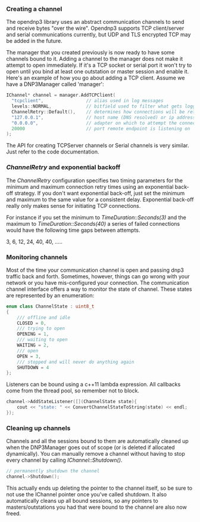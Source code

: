 ### Creating a channel

The opendnp3 library uses an abstract communication channels to send and receive bytes "over the wire". Opendnp3 supports TCP client/server
and serial communications currently, but UDP and TLS encrypted TCP may be added in the future.

The manager that you created previously is now ready to have some channels bound to it. Adding a channel to the manager 
does not make it attempt to open immediately. If it's a TCP socket or serial port it won't try to open until you bind at least one outstation 
or master session and enable it. Here's an example of how you go about adding a TCP client. Assume we have a DNP3Manager called 'manager':

```c++
IChannel* channel = manager.AddTCPClient(
  "tcpclient",                // alias used in log messages
  levels::NORMAL,             // bitfield used to filter what gets logged
  ChannelRetry::Default(),	  // determines how connections will be retried
  "127.0.0.1",                // host name (DNS resolved) or ip address of remote endpoint
  "0.0.0.0",				  // adapter on which to attempt the connection (any adapter)
  20000						  // port remote endpoint is listening on
);
```

The API for creating TCPServer channels or Serial channels is very similar. Just refer to the code documentation.

### _ChannelRetry_ and exponential backoff

The _ChannelRetry_ configuration specifies two timing parameters for the minimum and maximum connection retry times using an exponential back-off strategy. If you don't want
exponential back-off, just set the minimum and maximum to the same value for a consistent delay. Exponential back-off really only makes sense for initiating TCP connections.

For instance if you set the minimum to *TimeDuration::Seconds(3)* and the maximum to *TimeDuration::Seconds(40)* a series of failed connections would have the following 
time gaps between attempts.

3, 6, 12, 24, 40, 40, .....

### Monitoring channels

Most of the time your communication channel is open and passing dnp3 traffic back and forth. Sometimes, however, things can go wrong with your network or you have mis-configured your connection. The communication channel interface offers a way to monitor the state of channel. These states are represented by an enumeration:

```c++
enum class ChannelState : uint8_t
{
	/// offline and idle
	CLOSED = 0,
	/// trying to open
	OPENING = 1,
	/// waiting to open
	WAITING = 2,
	/// open
	OPEN = 3,
	/// stopped and will never do anything again
	SHUTDOWN = 4
};
```

Listeners can be bound using a c++11 lambda expression. All callbacks come from the thread pool, so remember not to block.

```c++
channel->AddStateListener([](ChannelState state){
    cout << "state: " << ConvertChannelStateToString(state) << endl;
});
```

### Cleaning up channels

Channels and all the sessions bound to them are automatically cleaned up when the DNP3Manager goes out of scope 
(or is deleted if allocated dynamically). You can manually remove a channel without having to stop every channel by calling
_IChannel::Shutdown()_.

```c++
// permanently shutdown the channel
channel->Shutdown();
```

This actually ends up deleting the pointer to the channel itself, so be sure to not use the IChannel pointer once you've called shutdown.
It also automatically cleans up all bound sessions, so any pointers to masters/outstations you had that were bound to the channel are
also now freed.
